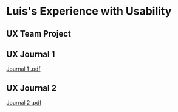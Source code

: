 # Luis's Experience with Usability 


## UX Team Project


## UX Journal 1
[Journal 1 .pdf](https://github.com/UsabilityEngineering/ux-portfolio-1010l10/files/6111463/Journal.1.pdf)

## UX Journal 2
[Journal 2 .pdf](https://github.com/UsabilityEngineering/ux-portfolio-1010l10/blob/af71bf4ce2b74056807668cff0cf334e6b7fb43c/Transit%20Process.pdf)
